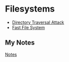 # Filesystems
- [Directory Traversal Attack](directory-traversal-attack.md)
- [Fast File System](fast-file-system.md)
## My Notes
[Notes](mynotes/filesystems-notes.md)
